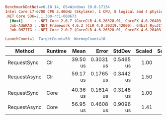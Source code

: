 ``` ini

BenchmarkDotNet=v0.10.14, OS=Windows 10.0.17134
Intel Core i7-6700 CPU 3.40GHz (Skylake), 1 CPU, 8 logical and 4 physical cores
.NET Core SDK=2.1.300-rc1-008673
  [Host]     : .NET Core 2.0.7 (CoreCLR 4.6.26328.01, CoreFX 4.6.26403.03), 64bit RyuJIT
  Job-AUWKAQ : .NET Framework 4.6.2 (CLR 4.0.30319.42000), 64bit RyuJIT-v4.7.3110.0
  Job-DMZITG : .NET Core 2.0.7 (CoreCLR 4.6.26328.01, CoreFX 4.6.26403.03), 64bit RyuJIT

LaunchCount=1  TargetCount=50  WarmupCount=10  

```
|       Method | Runtime |     Mean |     Error |    StdDev | Scaled | ScaledSD |  Gen 0 | Allocated |
|------------- |-------- |---------:|----------:|----------:|-------:|---------:|-------:|----------:|
|  RequestSync |     Clr | 39.50 us | 0.3031 us | 0.5465 us |   1.00 |     0.00 | 0.6104 |   2.55 KB |
| RequestAsync |     Clr | 59.17 us | 0.1765 us | 0.3442 us |   1.50 |     0.02 | 1.5259 |   6.44 KB |
|              |         |          |           |           |        |          |        |           |
|  RequestSync |    Core | 40.36 us | 0.1614 us | 0.3148 us |   1.00 |     0.00 | 0.5493 |   2.43 KB |
| RequestAsync |    Core | 56.95 us | 0.4608 us | 0.9096 us |   1.41 |     0.02 | 1.0376 |    3.2 KB |
